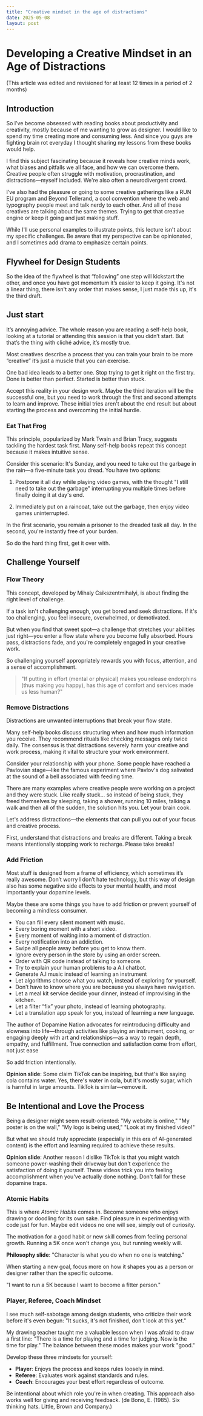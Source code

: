 ```yaml
---
title: "Creative mindset in the age of distractions"
date: 2025-05-08
layout: post
---
```


# Developing a Creative Mindset in an Age of Distractions

(This article was edited and revisioned for at least 12 times in a period of 2 months)

## Introduction

So I’ve become obsessed with reading books about productivity and creativity, mostly because of me wanting to grow as designer. I would like to spend my time creating more and consuming less. And since you guys are fighting brain rot everyday I thought sharing my lessons from these books would help.

I find this subject fascinating because it reveals how creative minds work, what biases and pitfalls we all face, and how we can overcome them. Creative people often struggle with motivation, procrastination, and distractions—myself included. We're also often a neurodivergent crowd.

I’ve also had the pleasure or going to some creative gatherings like a RUN EU program and Beyond Tellerand, a cool convention where the web and typography people meet and talk nerdy to each other. And all of these creatives are talking about the same themes. Trying to get that creative engine or keep it going and just making stuff.

While I'll use personal examples to illustrate points, this lecture isn't about my specific challenges. Be aware that my perspective can be opinionated, and I sometimes add drama to emphasize certain points.

## Flywheel for Design Students

So the idea of the flywheel is that “following” one step will kickstart the other, and once you have got momentum it’s easier to keep it going. It's not a linear thing, there isn't any order that makes sense, I just made this up, it's the third draft.

## Just start

It’s annoying advice. The whole reason you are reading a self-help book, looking at a tutorial or attending this session is that you didn’t start. But that’s the thing with cliché advice, it’s mostly true.

Most creatives describe a process that you can train your brain to be more “creative” it’s just a muscle that you can exercise.

One bad idea leads to a better one. Stop trying to get it right on the first try.
Done is better than perfect. Started is better than stuck.

Accept this reality in your design work. Maybe the third iteration will be the successful one, but you need to work through the first and second attempts to learn and improve. These initial tries aren't about the end result but about starting the process and overcoming the initial hurdle.

### Eat That Frog

This principle, popularized by Mark Twain and Brian Tracy, suggests tackling the hardest task first. Many self-help books repeat this concept because it makes intuitive sense.

Consider this scenario: It's Sunday, and you need to take out the garbage in the rain—a five-minute task you dread. You have two options:

1. Postpone it all day while playing video games, with the thought "I still need to take out the garbage" interrupting you multiple times before finally doing it at day's end.

2. Immediately put on a raincoat, take out the garbage, then enjoy video games uninterrupted.

In the first scenario, you remain a prisoner to the dreaded task all day. In the second, you're instantly free of your burden.

So do the hard thing first, get it over with.

## Challenge Yourself

### Flow Theory

This concept, developed by Mihaly Csikszentmihalyi, is about finding the right level of challenge.

If a task isn't challenging enough, you get bored and seek distractions. If it's too challenging, you feel insecure, overwhelmed, or demotivated.

But when you find that sweet spot—a challenge that stretches your abilities just right—you enter a flow state where you become fully absorbed. Hours pass, distractions fade, and you're completely engaged in your creative work.

So challenging yourself appropriately rewards you with focus, attention, and a sense of accomplishment.

> "If putting in effort (mental or physical) makes you release endorphins (thus making you happy), has this age of comfort and services made us less human?"

### Remove Distractions

Distractions are unwanted interruptions that break your flow state.

Many self-help books discuss structuring when and how much information you receive. They recommend rituals like checking messages only twice daily. The consensus is that distractions severely harm your creative and work process, making it vital to structure your work environment.

Consider your relationship with your phone. Some people have reached a Pavlovian stage—like the famous experiment where Pavlov's dog salivated at the sound of a bell associated with feeding time.

There are many examples where creative people were working on a project and they were stuck. Like really stuck... so instead of being stuck, they freed themselves by sleeping, taking a shower, running 10 miles, talking a walk and then all of the sudden, the solution hits you. Let your brain cook.

Let's address distractions—the elements that can pull you out of your focus and creative process.

First, understand that distractions and breaks are different. Taking a break means intentionally stopping work to recharge. Please take breaks!

### Add Friction

Most stuff is designed from a frame of efficiency, which sometimes it’s really awesome. Don’t worry I don’t hate technology, but this way of design also has some negative side effects to your mental health, and most importantly your dopamine levels.

Maybe these are some things you have to add friction or prevent yourself of becoming a mindless consumer.

- You can fill every silent moment with music.
- Every boring moment with a short video.
- Every moment of waiting into a moment of distraction.
- Every notification into an addiction.
- Swipe all people away before you get to know them.
- Ignore every person in the store by using an order screen.
- Order with QR code instead of talking to someone.
- Try to explain your human problems to a A.I chatbot.
- Generate A.I music instead of learning an instrument
- Let algorithms choose what you watch, instead of exploring for yourself.
- Don’t have to know where you are because you always have navigation.
- Let a meal kit service decide your dinner, instead of improvising in the kitchen.
- Let a filter “fix” your photo, instead of learning photography.
- Let a translation app speak for you, instead of learning a new language.

The author of Dopamine Nation advocates for reintroducing difficulty and slowness into life—through activities like playing an instrument, cooking, or engaging deeply with art and relationships—as a way to regain depth, empathy, and fulfillment. True connection and satisfaction come from effort, not just ease

So add friction intentionally.

**Opinion slide**: Some claim TikTok can be inspiring, but that's like saying cola contains water. Yes, there's water in cola, but it's mostly sugar, which is harmful in large amounts. TikTok is similar—remove it.

## Be Intentional and Love the Process

Being a designer might seem result-oriented: "My website is online," "My poster is on the wall," "My logo is being used," "Look at my finished video!"

But what we should truly appreciate (especially in this era of AI-generated content) is the effort and learning required to achieve these results.

**Opinion slide**: Another reason I dislike TikTok is that you might watch someone power-washing their driveway but don't experience the satisfaction of doing it yourself. These videos trick you into feeling accomplishment when you've actually done nothing. Don't fall for these dopamine traps.

### Atomic Habits

This is where _Atomic Habits_ comes in. Become someone who enjoys drawing or doodling for its own sake. Find pleasure in experimenting with code just for fun. Maybe edit videos no one will see, simply out of curiosity.

The motivation for a good habit or new skill comes from feeling personal growth. Running a 5K once won't change you, but running weekly will.

**Philosophy slide**: "Character is what you do when no one is watching."

When starting a new goal, focus more on how it shapes you as a person or designer rather than the specific outcome.

"I want to run a 5K because I want to become a fitter person."

### Player, Referee, Coach Mindset

I see much self-sabotage among design students, who criticize their work before it's even begun: "It sucks, it's not finished, don't look at this yet."

My drawing teacher taught me a valuable lesson when I was afraid to draw a first line: "There is a time for playing and a time for judging. Now is the time for play." The balance between these modes makes your work "good."

Develop these three mindsets for yourself:

- **Player**: Enjoys the process and keeps rules loosely in mind.
- **Referee**: Evaluates work against standards and rules.
- **Coach**: Encourages your best effort regardless of outcome.

Be intentional about which role you're in when creating. This approach also works well for giving and receiving feedback. (de Bono, E. (1985). Six thinking hats. Little, Brown and Company.)
